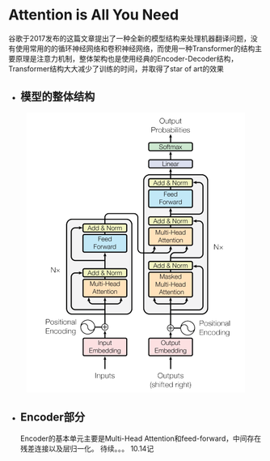 # Attention is All You Need

   谷歌于2017发布的这篇文章提出了一种全新的模型结构来处理机器翻译问题，没有使用常用的的循环神经网络和卷积神经网络，而使用一种Transformer的结构主要原理是注意力机制，整体架构也是使用经典的Encoder-Decoder结构，Transformer结构大大减少了训练的时间，并取得了star of art的效果
* ## 模型的整体结构
<div align=center><img src="https://github.com/fate-fight/paper/blob/master/images/transformer.png"></div>

* ## Encoder部分
   Encoder的基本单元主要是Multi-Head Attention和feed-forward，中间存在残差连接以及层归一化。 待续。。。 10.14记 
